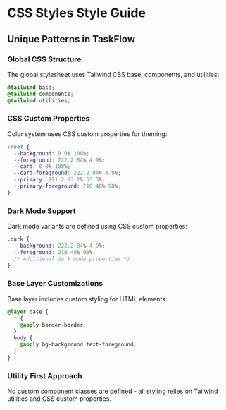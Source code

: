 # CSS Styles Style Guide

## Unique Patterns in TaskFlow

### Global CSS Structure
The global stylesheet uses Tailwind CSS base, components, and utilities:

```css
@tailwind base;
@tailwind components; 
@tailwind utilities;
```

### CSS Custom Properties
Color system uses CSS custom properties for theming:

```css
:root {
  --background: 0 0% 100%;
  --foreground: 222.2 84% 4.9%;
  --card: 0 0% 100%;
  --card-foreground: 222.2 84% 4.9%;
  --primary: 221.2 83.2% 53.3%;
  --primary-foreground: 210 40% 98%;
}
```

### Dark Mode Support
Dark mode variants are defined using CSS custom properties:

```css
.dark {
  --background: 222.2 84% 4.9%;
  --foreground: 210 40% 98%;
  /* Additional dark mode properties */
}
```

### Base Layer Customizations
Base layer includes custom styling for HTML elements:

```css
@layer base {
  * {
    @apply border-border;
  }
  body {
    @apply bg-background text-foreground;
  }
}
```

### Utility First Approach
No custom component classes are defined - all styling relies on Tailwind utilities and CSS custom properties.